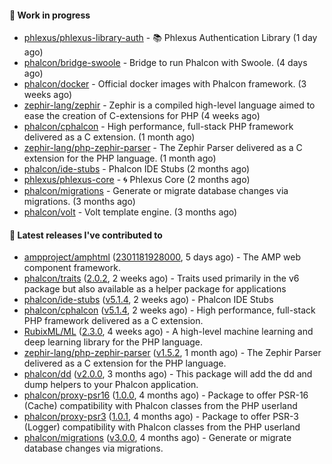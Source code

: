 #### :wrench: Work in progress

- [phlexus/phlexus-library-auth](https://github.com/phlexus/phlexus-library-auth) - :books: Phlexus Authentication Library (1 day ago)
- [phalcon/bridge-swoole](https://github.com/phalcon/bridge-swoole) - Bridge to run Phalcon with Swoole. (4 days ago)
- [phalcon/docker](https://github.com/phalcon/docker) - Official docker images with Phalcon framework. (3 weeks ago)
- [zephir-lang/zephir](https://github.com/zephir-lang/zephir) - Zephir is a compiled high-level language aimed to ease the creation of C-extensions for PHP (4 weeks ago)
- [phalcon/cphalcon](https://github.com/phalcon/cphalcon) - High performance, full-stack PHP framework delivered as a C extension. (1 month ago)
- [zephir-lang/php-zephir-parser](https://github.com/zephir-lang/php-zephir-parser) - The Zephir Parser delivered as a C extension for the PHP language. (1 month ago)
- [phalcon/ide-stubs](https://github.com/phalcon/ide-stubs) - Phalcon IDE Stubs (2 months ago)
- [phlexus/phlexus-core](https://github.com/phlexus/phlexus-core) - :cyclone: Phlexus Core (2 months ago)
- [phalcon/migrations](https://github.com/phalcon/migrations) - Generate or migrate database changes via migrations. (3 months ago)
- [phalcon/volt](https://github.com/phalcon/volt) - Volt template engine. (3 months ago)

#### :pushpin: Latest releases I've contributed to

- [ampproject/amphtml](https://github.com/ampproject/amphtml) ([2301181928000](https://github.com/ampproject/amphtml/releases/tag/2301181928000), 5 days ago) - The AMP web component framework.
- [phalcon/traits](https://github.com/phalcon/traits) ([2.0.2](https://github.com/phalcon/traits/releases/tag/2.0.2), 2 weeks ago) - Traits used primarily in the v6 package but also available as a helper package for applications
- [phalcon/ide-stubs](https://github.com/phalcon/ide-stubs) ([v5.1.4](https://github.com/phalcon/ide-stubs/releases/tag/v5.1.4), 2 weeks ago) - Phalcon IDE Stubs
- [phalcon/cphalcon](https://github.com/phalcon/cphalcon) ([v5.1.4](https://github.com/phalcon/cphalcon/releases/tag/v5.1.4), 2 weeks ago) - High performance, full-stack PHP framework delivered as a C extension.
- [RubixML/ML](https://github.com/RubixML/ML) ([2.3.0](https://github.com/RubixML/ML/releases/tag/2.3.0), 4 weeks ago) - A high-level machine learning and deep learning library for the PHP language.
- [zephir-lang/php-zephir-parser](https://github.com/zephir-lang/php-zephir-parser) ([v1.5.2](https://github.com/zephir-lang/php-zephir-parser/releases/tag/v1.5.2), 1 month ago) - The Zephir Parser delivered as a C extension for the PHP language.
- [phalcon/dd](https://github.com/phalcon/dd) ([v2.0.0](https://github.com/phalcon/dd/releases/tag/v2.0.0), 3 months ago) - This package will add the dd and dump helpers to your Phalcon application.
- [phalcon/proxy-psr16](https://github.com/phalcon/proxy-psr16) ([1.0.0](https://github.com/phalcon/proxy-psr16/releases/tag/1.0.0), 4 months ago) - Package to offer PSR-16 (Cache) compatibility with Phalcon classes from the PHP userland
- [phalcon/proxy-psr3](https://github.com/phalcon/proxy-psr3) ([1.0.1](https://github.com/phalcon/proxy-psr3/releases/tag/1.0.1), 4 months ago) - Package to offer PSR-3 (Logger) compatibility with Phalcon classes from the PHP userland
- [phalcon/migrations](https://github.com/phalcon/migrations) ([v3.0.0](https://github.com/phalcon/migrations/releases/tag/v3.0.0), 4 months ago) - Generate or migrate database changes via migrations.
